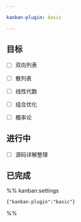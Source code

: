 ```yaml
---

kanban-plugin: basic

---
```


## 目标

- [ ] 双向列表
- [ ] 散列表
- [ ] 线性代数
- [ ] 组合优化
- [ ] 概率论


## 进行中

- [ ] 源码详解整理


## 已完成





%% kanban:settings
```
{"kanban-plugin":"basic"}
```
%%